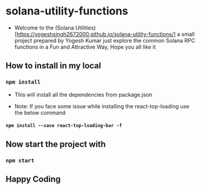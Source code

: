 # solana-utility-functions

- Welcome to the (Solana Utilities)[https://yogeshsingh2672000.github.io/solana-utility-functions/] a small project prepared by Yogesh Kumar just explore the common Solana RPC functions in a Fun and Attractive Way, Hope you all like it

## How to install in my local

### `npm install`

- This will install all the dependencies from package.json

- Note: If you face some issue while installing the react-top-loading use the below command

#### `npm install --save react-top-loading-bar -f`

## Now start the project with

### `npm start`

## Happy Coding
